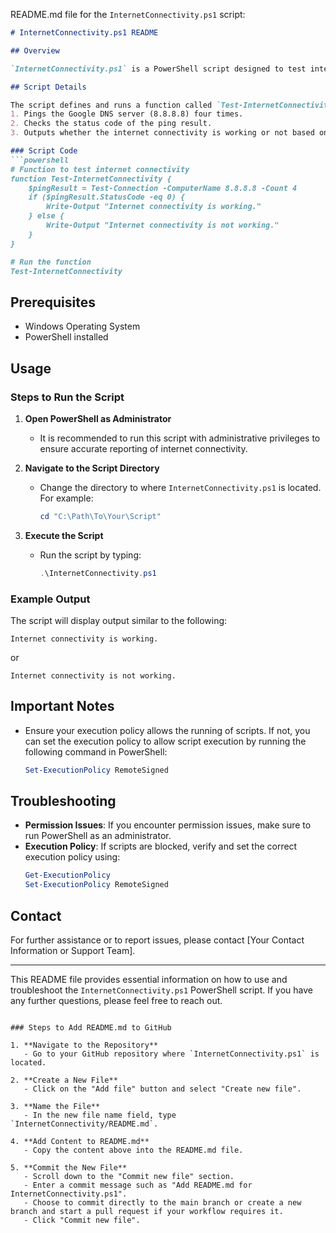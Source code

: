 README.md file for the `InternetConnectivity.ps1` script:

```markdown
# InternetConnectivity.ps1 README

## Overview

`InternetConnectivity.ps1` is a PowerShell script designed to test internet connectivity by pinging a well-known server and checking the status of the connection.

## Script Details

The script defines and runs a function called `Test-InternetConnectivity`, which performs the following actions:
1. Pings the Google DNS server (8.8.8.8) four times.
2. Checks the status code of the ping result.
3. Outputs whether the internet connectivity is working or not based on the ping result.

### Script Code
```powershell
# Function to test internet connectivity
function Test-InternetConnectivity {
    $pingResult = Test-Connection -ComputerName 8.8.8.8 -Count 4
    if ($pingResult.StatusCode -eq 0) {
        Write-Output "Internet connectivity is working."
    } else {
        Write-Output "Internet connectivity is not working."
    }
}

# Run the function
Test-InternetConnectivity
```

## Prerequisites

- Windows Operating System
- PowerShell installed

## Usage

### Steps to Run the Script

1. **Open PowerShell as Administrator**
   - It is recommended to run this script with administrative privileges to ensure accurate reporting of internet connectivity.

2. **Navigate to the Script Directory**
   - Change the directory to where `InternetConnectivity.ps1` is located. For example:
     ```powershell
     cd "C:\Path\To\Your\Script"
     ```

3. **Execute the Script**
   - Run the script by typing:
     ```powershell
     .\InternetConnectivity.ps1
     ```

### Example Output

The script will display output similar to the following:
```
Internet connectivity is working.
```
or
```
Internet connectivity is not working.
```

## Important Notes

- Ensure your execution policy allows the running of scripts. If not, you can set the execution policy to allow script execution by running the following command in PowerShell:
  ```powershell
  Set-ExecutionPolicy RemoteSigned
  ```

## Troubleshooting

- **Permission Issues**: If you encounter permission issues, make sure to run PowerShell as an administrator.
- **Execution Policy**: If scripts are blocked, verify and set the correct execution policy using:
  ```powershell
  Get-ExecutionPolicy
  Set-ExecutionPolicy RemoteSigned
  ```

## Contact

For further assistance or to report issues, please contact [Your Contact Information or Support Team].

---

This README file provides essential information on how to use and troubleshoot the `InternetConnectivity.ps1` PowerShell script. If you have any further questions, please feel free to reach out.
```

### Steps to Add README.md to GitHub

1. **Navigate to the Repository**
   - Go to your GitHub repository where `InternetConnectivity.ps1` is located.

2. **Create a New File**
   - Click on the "Add file" button and select "Create new file".

3. **Name the File**
   - In the new file name field, type `InternetConnectivity/README.md`.

4. **Add Content to README.md**
   - Copy the content above into the README.md file.

5. **Commit the New File**
   - Scroll down to the "Commit new file" section.
   - Enter a commit message such as "Add README.md for InternetConnectivity.ps1".
   - Choose to commit directly to the main branch or create a new branch and start a pull request if your workflow requires it.
   - Click "Commit new file".
